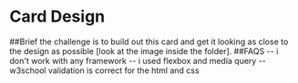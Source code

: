 # Card Design

##Brief
the challenge is to build out this  card  and get it looking as close to the design as possible [look at the image inside the folder].
##FAQS
-- i don't work with any framework
-- i used flexbox and media query 
-- w3school validation is correct for the html and css 
